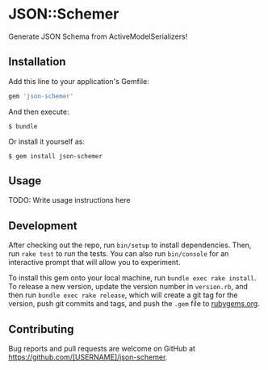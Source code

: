 # JSON::Schemer

Generate JSON Schema from ActiveModelSerializers!

## Installation

Add this line to your application's Gemfile:

```ruby
gem 'json-schemer'
```

And then execute:

    $ bundle

Or install it yourself as:

    $ gem install json-schemer

## Usage

TODO: Write usage instructions here

## Development

After checking out the repo, run `bin/setup` to install dependencies. Then, run `rake test` to run the tests. You can also run `bin/console` for an interactive prompt that will allow you to experiment.

To install this gem onto your local machine, run `bundle exec rake install`. To release a new version, update the version number in `version.rb`, and then run `bundle exec rake release`, which will create a git tag for the version, push git commits and tags, and push the `.gem` file to [rubygems.org](https://rubygems.org).

## Contributing

Bug reports and pull requests are welcome on GitHub at https://github.com/[USERNAME]/json-schemer.

